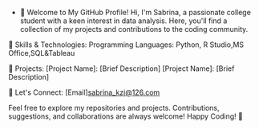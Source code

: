 - 👋 Welcome to My GitHub Profile!
Hi, I'm Sabrina, a passionate college student with a keen interest in data analysis. Here, you'll find a collection of my projects and contributions to the coding community.

🔧 Skills & Technologies:
Programming Languages: Python, R Studio,MS Office,SQL&Tableau

📂 Projects:
[Project Name]: [Brief Description]
[Project Name]: [Brief Description]

💬 Let's Connect:
[Email]sabrina_kzj@126.com

Feel free to explore my repositories and projects. Contributions, suggestions, and collaborations are always welcome!
Happy Coding! 🚀

